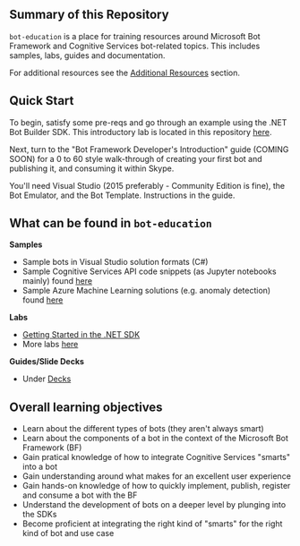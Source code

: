 ## Summary of this Repository

`bot-education` is a place for training resources around Microsoft Bot Framework and Cognitive Services bot-related topics.  This includes samples, labs, guides and documentation.

For additional resources see the [Additional Resources](ADDITIONAL_RESOURCES.md) section.

##  Quick Start

To begin, satisfy some pre-reqs and go through an example using the .NET Bot Builder SDK.  This introductory lab is located in this repository [here](labs/Lab_Getting_Started.md).

Next, turn to the "Bot Framework Developer's Introduction" guide (COMING SOON) for a 0 to 60 style walk-through of creating your first bot and publishing it, and consuming it within Skype.

You'll need Visual Studio (2015 preferably - Community Edition is fine), the Bot Emulator, and the Bot Template.  Instructions in the guide.

##  What can be found in `bot-education`

**Samples**
* Sample bots in Visual Studio solution formats (C#)
* Sample Cognitive Services API code snippets (as Jupyter notebooks mainly) found [here](/CognitiveServices/Samples)
* Sample Azure Machine Learning solutions (e.g. anomaly detection) found [here](/AzureMachineLearning/Samples)

**Labs**
* [Getting Started in the .NET SDK](labs/Lab_Getting_Started.md)
* More labs [here](/labs)

**Guides/Slide Decks**
* Under [Decks](/Decks)

##  Overall learning objectives

* Learn about the different types of bots (they aren't always smart)
* Learn about the components of a bot in the context of the Microsoft Bot Framework (BF)
* Gain pratical knowledge of how to integrate Cognitive Services "smarts" into a bot
* Gain understanding around what makes for an excellent user experience
* Gain hands-on knowledge of how to quickly implement, publish, register and consume a bot with the BF
* Understand the development of bots on a deeper level by plunging into the SDKs
* Become proficient at integrating the right kind of "smarts" for the right kind of bot and use case

